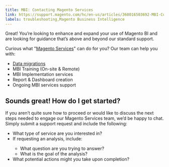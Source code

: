 ```yaml
---
title: MBI: Contacting Magento Services
link: https://support.magento.com/hc/en-us/articles/360016503692-MBI-Contacting-Magento-Services
labels: troubleshooting,Magento Business Intelligence
---
```


<div>
<p>Great! You’re looking to enhance and expand your use of Magento BI and are looking for guidance that’s above and beyond our standard support.</p>
<p>Curious what "<a href="https://magento.com/services">Magento Services</a>" can do for you? Our team can help you with:</p>
<ul>
<!--  <li>
      <a href="https://support.magento.com/hc/en-us/articles/360016503712-Professional-Data-Services">Professional Data Services</a>
    </li> -->
<li><a href="https://support.magento.com/hc/en-us/articles/360016506112">Data migrations</a></li>
<li>MBI Training (On-site &amp; Remote)</li>
<li>MBI Implementation services</li>
<li>Report &amp; Dashboard creation</li>
<li>Ongoing MBI services support</li>
<!--<li>
      <a href="https://support.magento.com/hc/en-us/articles/360016731111">Statistical analysis using third-party tools</a>
    </li> -->
</ul>
<h2>Sounds great! How do I get started?</h2>
<p>If you aren’t quite sure how to proceed or would like to discuss the next steps needed to engage our Magento Services team, we’d be happy to chat. Simply submit a support request and include the following:</p>
<ul>
<li>What type of service are you interested in?</li>
<li>If requesting an analysis, include:</li>
<ul>
<li>What question are you trying to answer?</li>
<li>What is the goal of the analysis?</li>
</ul>
<li>What potential actions might you take upon completion?</li>
</ul>
</div>